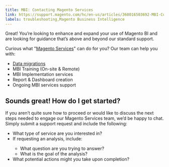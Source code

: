 ```yaml
---
title: MBI: Contacting Magento Services
link: https://support.magento.com/hc/en-us/articles/360016503692-MBI-Contacting-Magento-Services
labels: troubleshooting,Magento Business Intelligence
---
```


<div>
<p>Great! You’re looking to enhance and expand your use of Magento BI and are looking for guidance that’s above and beyond our standard support.</p>
<p>Curious what "<a href="https://magento.com/services">Magento Services</a>" can do for you? Our team can help you with:</p>
<ul>
<!--  <li>
      <a href="https://support.magento.com/hc/en-us/articles/360016503712-Professional-Data-Services">Professional Data Services</a>
    </li> -->
<li><a href="https://support.magento.com/hc/en-us/articles/360016506112">Data migrations</a></li>
<li>MBI Training (On-site &amp; Remote)</li>
<li>MBI Implementation services</li>
<li>Report &amp; Dashboard creation</li>
<li>Ongoing MBI services support</li>
<!--<li>
      <a href="https://support.magento.com/hc/en-us/articles/360016731111">Statistical analysis using third-party tools</a>
    </li> -->
</ul>
<h2>Sounds great! How do I get started?</h2>
<p>If you aren’t quite sure how to proceed or would like to discuss the next steps needed to engage our Magento Services team, we’d be happy to chat. Simply submit a support request and include the following:</p>
<ul>
<li>What type of service are you interested in?</li>
<li>If requesting an analysis, include:</li>
<ul>
<li>What question are you trying to answer?</li>
<li>What is the goal of the analysis?</li>
</ul>
<li>What potential actions might you take upon completion?</li>
</ul>
</div>